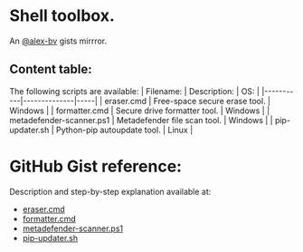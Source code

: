 # Shell toolbox.
An [@alex-bv](https://github.com/alex-bv/) gists mirrror.

## Content table:
The following scripts are available:
| Filename: | Description: | OS: |
|-----------|--------------|-----|
| eraser.cmd | Free-space secure erase tool. | Windows |
| formatter.cmd | Secure drive formatter tool. | Windows |
| metadefender-scanner.ps1 | Metadefender file scan tool. | Windows |
| pip-updater.sh | Python-pip autoupdate tool. | Linux |

# GitHub Gist reference:
Description and step-by-step explanation available at:
- [eraser.cmd](https://gist.github.com/alex-bv/9e0102a002311b064d6d2309abefdde7)
- [formatter.cmd](https://gist.github.com/alex-bv/9e0102a002311b064d6d2309abefdde7)
- [metadefender-scanner.ps1](https://gist.github.com/alex-bv/61893112292709780680631d2e89ddee)
- [pip-updater.sh](https://gist.github.com/alex-bv/4c9427d964f5e60d41c005a931ae18bc)
